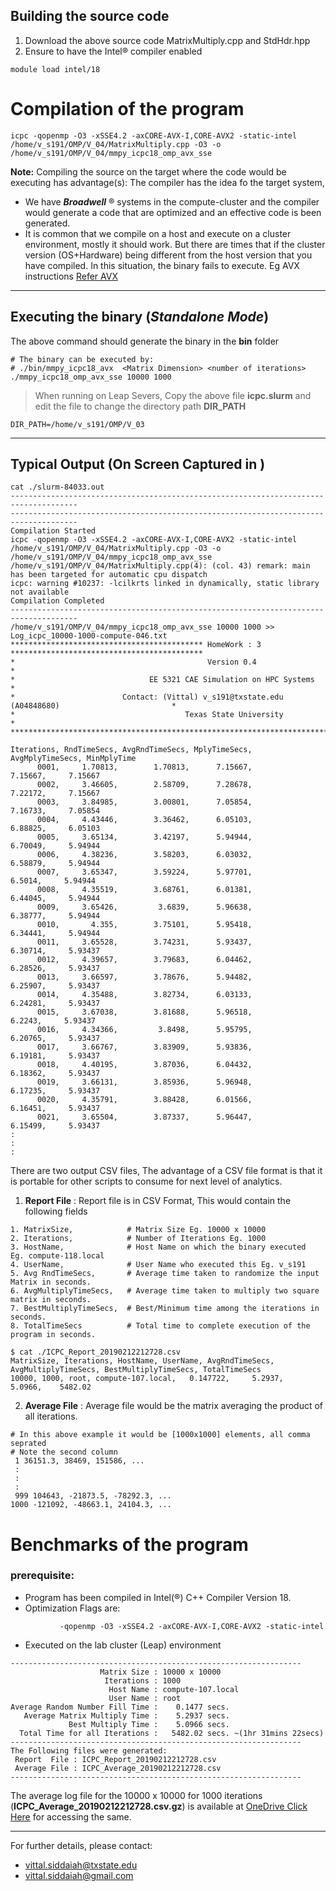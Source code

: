 ## Building the source code
1. Download the above source code MatrixMultiply.cpp and StdHdr.hpp
2. Ensure to have the Intel® compiler enabled

```shell
module load intel/18
```

# Compilation of the program

```shell
icpc -qopenmp -O3 -xSSE4.2 -axCORE-AVX-I,CORE-AVX2 -static-intel /home/v_s191/OMP/V_04/MatrixMultiply.cpp -O3 -o /home/v_s191/OMP/V_04/mmpy_icpc18_omp_avx_sse
```

**Note:** Compiling the source on the target where the code would be executing has advantage(s):
The compiler has the idea fo the target system, 
- We have ***Broadwell*** ® systems in the compute-cluster and the compiler would generate a code that are optimized and an effective code is been generated.
- It is common that we compile on a host and execute on a cluster environment, mostly it should work. But there are times that if the cluster version (OS+Hardware) being different from the host version that you have compiled. In this situation, the binary fails to execute. Eg AVX instructions [Refer AVX](https://software.intel.com/en-us/articles/which-applications-are-most-likely-to-benefit-from-recompilation-for-intel-advanced-vector-extensions-intel-avx)

---


## Executing the binary (*Standalone Mode*)
The above command should generate the binary in the **bin** folder

```shell
# The binary can be executed by:
# ./bin/mmpy_icpc18_avx  <Matrix Dimension> <number of iterations>
./mmpy_icpc18_omp_avx_sse 10000 1000
```

> When running on Leap Severs, Copy the above file **icpc.slurm** and edit the file to change the directory path **DIR_PATH**
```shell
DIR_PATH=/home/v_s191/OMP/V_03
```
---


## Typical Output (On Screen Captured in )

```shell
cat ./slurm-84033.out
-------------------------------------------------------------------------------------
-------------------------------------------------------------------------------------
Compilation Started
icpc -qopenmp -O3 -xSSE4.2 -axCORE-AVX-I,CORE-AVX2 -static-intel /home/v_s191/OMP/V_04/MatrixMultiply.cpp -O3 -o /home/v_s191/OMP/V_04/mmpy_icpc18_omp_avx_sse
/home/v_s191/OMP/V_04/MatrixMultiply.cpp(4): (col. 43) remark: main has been targeted for automatic cpu dispatch
icpc: warning #10237: -lcilkrts linked in dynamically, static library not available
Compilation Completed
-------------------------------------------------------------------------------------
/home/v_s191/OMP/V_04/mmpy_icpc18_omp_avx_sse 10000 1000 >> Log_icpc_10000-1000-compute-046.txt
******************************************* HomeWork : 3 *******************************************
*                                           Version 0.4                                            *
*                              EE 5321 CAE Simulation on HPC Systems                               *
*                        Contact: (Vittal) v_s191@txstate.edu  (A04848680)                         *
*                                      Texas State University                                      *
****************************************************************************************************

Iterations, RndTimeSecs, AvgRndTimeSecs, MplyTimeSecs, AvgMplyTimeSecs, MinMplyTime
      0001,     1.70813,        1.70813,      7.15667,         7.15667,     7.15667
      0002,     3.46605,        2.58709,      7.28678,         7.22172,     7.15667
      0003,     3.84985,        3.00801,      7.05854,         7.16733,     7.05854
      0004,     4.43446,        3.36462,      6.05103,         6.88825,     6.05103
      0005,     3.65134,        3.42197,      5.94944,         6.70049,     5.94944
      0006,     4.38236,        3.58203,      6.03032,         6.58879,     5.94944
      0007,     3.65347,        3.59224,      5.97701,          6.5014,     5.94944
      0008,     4.35519,        3.68761,      6.01381,         6.44045,     5.94944
      0009,     3.65426,         3.6839,      5.96638,         6.38777,     5.94944
      0010,       4.355,        3.75101,      5.95418,         6.34441,     5.94944
      0011,     3.65528,        3.74231,      5.93437,         6.30714,     5.93437
      0012,     4.39657,        3.79683,      6.04462,         6.28526,     5.93437
      0013,     3.66597,        3.78676,      5.94482,         6.25907,     5.93437
      0014,     4.35488,        3.82734,      6.03133,         6.24281,     5.93437
      0015,     3.67038,        3.81688,      5.96518,          6.2243,     5.93437
      0016,     4.34366,         3.8498,      5.95795,         6.20765,     5.93437
      0017,     3.66767,        3.83909,      5.93836,         6.19181,     5.93437
      0018,     4.40195,        3.87036,      6.04432,         6.18362,     5.93437
      0019,     3.66131,        3.85936,      5.96948,         6.17235,     5.93437
      0020,     4.35791,        3.88428,      6.01566,         6.16451,     5.93437
      0021,     3.65504,        3.87337,      5.96447,         6.15499,     5.93437
:
:
:

```

There are two output CSV files, The advantage of a CSV file format is that it is portable for other scripts to consume for next level of analytics.


1. **Report File** : Report file is in CSV Format, This would contain the following fields

```shell
1. MatrixSize,            # Matrix Size Eg. 10000 x 10000
2. Iterations,            # Number of Iterations Eg. 1000
3. HostName,              # Host Name on which the binary executed  Eg. compute-118.local
4. UserName,              # User Name who executed this Eg. v_s191
5. Avg RndTimeSecs,       # Average time taken to randomize the input Matrix in seconds.
6. AvgMultiplyTimeSecs,   # Average time taken to multiply two square matrix in seconds.
7. BestMultiplyTimeSecs,  # Best/Minimum time among the iterations in seconds.
8. TotalTimeSecs          # Total time to complete execution of the program in seconds.
```
```shell
$ cat ./ICPC_Report_20190212212728.csv
MatrixSize, Iterations, HostName, UserName, AvgRndTimeSecs, AvgMultiplyTimeSecs, BestMultiplyTimeSecs, TotalTimeSecs
10000, 1000, root, compute-107.local,   0.147722,     5.2937,     5.0966,    5482.02
```

2. **Average File** : Average file would be the matrix averaging the product of all iterations.

```shell
# In this above example it would be [1000x1000] elements, all comma seprated
# Note the second column 
 1 36151.3, 38469, 151586, ...
 :
 :
 :
 999 104643, -21873.5, -78292.3, ...
1000 -121092, -48663.1, 24104.3, ...
```
# Benchmarks of the program
### prerequisite:
* Program has been compiled in Intel(®) C++ Compiler Version 18.
* Optimization Flags are:  
```shell
           -qopenmp -O3 -xSSE4.2 -axCORE-AVX-I,CORE-AVX2 -static-intel
```

* Executed on the lab cluster (Leap) environment


```shell
-----------------------------------------------------------------
                    Matrix Size : 10000 x 10000
                     Iterations : 1000
                      Host Name : compute-107.local
                      User Name : root
Average Random Number Fill Time :    0.1477 secs.
   Average Matrix Multiply Time :    5.2937 secs.  
             Best Multiply Time :    5.0966 secs.  
  Total Time for all Iterations :   5482.02 secs. ~(1hr 31mins 22secs)
-----------------------------------------------------------------
The Following files were generated: 
 Report  File : ICPC_Report_20190212212728.csv
 Average File : ICPC_Average_20190212212728.csv
-----------------------------------------------------------------
```


The average log file for the 10000 x 10000 for 1000 iterations (**ICPC_Average_20190212212728.csv.gz**) is available at [OneDrive Click Here](https://onedrive.live.com/?id=EAB03D3DF0121AE7%21106&cid=EAB03D3DF0121AE7)  for accessing the same.

---

For further details, please contact:

- vittal.siddaiah@txstate.edu
- vittal.siddaiah@gmail.com

